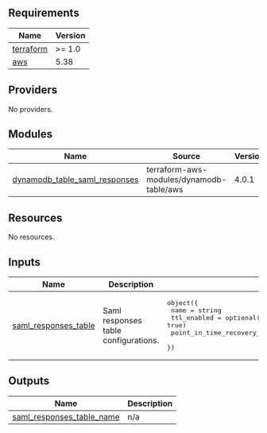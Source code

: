 ## Requirements

| Name | Version |
|------|---------|
| <a name="requirement_terraform"></a> [terraform](#requirement\_terraform) | >= 1.0 |
| <a name="requirement_aws"></a> [aws](#requirement\_aws) | 5.38 |

## Providers

No providers.

## Modules

| Name | Source | Version |
|------|--------|---------|
| <a name="module_dynamodb_table_saml_responses"></a> [dynamodb\_table\_saml\_responses](#module\_dynamodb\_table\_saml\_responses) | terraform-aws-modules/dynamodb-table/aws | 4.0.1 |

## Resources

No resources.

## Inputs

| Name | Description | Type | Default | Required |
|------|-------------|------|---------|:--------:|
| <a name="input_saml_responses_table"></a> [saml\_responses\_table](#input\_saml\_responses\_table) | Saml responses table configurations. | <pre>object({<br>    name                           = string<br>    ttl_enabled                    = optional(bool, true)<br>    point_in_time_recovery_enabled = optional(bool, false)<br>  })</pre> | n/a | yes |

## Outputs

| Name | Description |
|------|-------------|
| <a name="output_saml_responses_table_name"></a> [saml\_responses\_table\_name](#output\_saml\_responses\_table\_name) | n/a |
